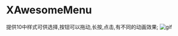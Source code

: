 # XAwesomeMenu
提供10中样式可供选择,按钮可以拖动,长按,点击,有不同的动画效果;
![gif](http://7xpcfa.com1.z0.glb.clouddn.com/XAwesomeMenu.gif&e=1456381260&token=EVWvS4JEEz47FmXFW9AQ7Kqf_yZ-wVItU8LI-xuW:nl8SJBSKlyGe8IM9CuuRaZDgbDk)
